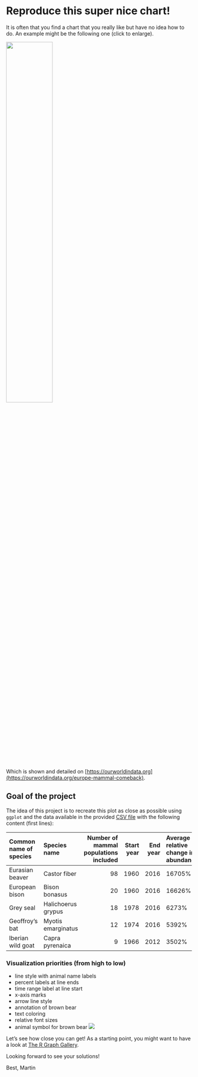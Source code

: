 # Reproduce this super nice chart!

It is often that you find a chart that you really like but have no idea
how to do. An example might be the following one (click to enlarge).

[<img src="Wildlife-comeback-in-Europe-1.png" style="width:50.0%" />](https://ourworldindata.org/uploads/2022/05/Wildlife-comeback-in-Europe-1.png)

Which is shown and detailed on
[https://ourworldindata.org](https://ourworldindata.org/europe-mammal-comeback).

## Goal of the project

The idea of this project is to recreate this plot as close as possible
using `ggplot` and the data available in the provided [CSV
file](https://ourworldindata.org/uploads/2022/09/Mammal-comeback-in-Europe-data-OWID-download.csv)
with the following content (first lines):

<table>
<colgroup>
<col style="width: 16%" />
<col style="width: 13%" />
<col style="width: 27%" />
<col style="width: 8%" />
<col style="width: 6%" />
<col style="width: 27%" />
</colgroup>
<thead>
<tr class="header">
<th style="text-align: left;">Common name of species</th>
<th style="text-align: left;">Species name</th>
<th style="text-align: right;">Number of mammal populations
included</th>
<th style="text-align: right;">Start year</th>
<th style="text-align: right;">End year</th>
<th style="text-align: left;">Average relative change in abundance</th>
</tr>
</thead>
<tbody>
<tr class="odd">
<td style="text-align: left;">Eurasian beaver</td>
<td style="text-align: left;">Castor fiber</td>
<td style="text-align: right;">98</td>
<td style="text-align: right;">1960</td>
<td style="text-align: right;">2016</td>
<td style="text-align: left;">16705%</td>
</tr>
<tr class="even">
<td style="text-align: left;">European bison</td>
<td style="text-align: left;">Bison bonasus</td>
<td style="text-align: right;">20</td>
<td style="text-align: right;">1960</td>
<td style="text-align: right;">2016</td>
<td style="text-align: left;">16626%</td>
</tr>
<tr class="odd">
<td style="text-align: left;">Grey seal</td>
<td style="text-align: left;">Halichoerus grypus</td>
<td style="text-align: right;">18</td>
<td style="text-align: right;">1978</td>
<td style="text-align: right;">2016</td>
<td style="text-align: left;">6273%</td>
</tr>
<tr class="even">
<td style="text-align: left;">Geoffroy’s bat</td>
<td style="text-align: left;">Myotis emarginatus</td>
<td style="text-align: right;">12</td>
<td style="text-align: right;">1974</td>
<td style="text-align: right;">2016</td>
<td style="text-align: left;">5392%</td>
</tr>
<tr class="odd">
<td style="text-align: left;">Iberian wild goat</td>
<td style="text-align: left;">Capra pyrenaica</td>
<td style="text-align: right;">9</td>
<td style="text-align: right;">1966</td>
<td style="text-align: right;">2012</td>
<td style="text-align: left;">3502%</td>
</tr>
</tbody>
</table>

### Visualization priorities (from high to low)

-   line style with animal name labels
-   percent labels at line ends
-   time range label at line start
-   x-axis marks
-   arrow line style
-   annotation of brown bear
-   text coloring
-   relative font sizes
-   animal symbol for brown bear
    [![](icons8-bear-67.png)](icons8-bear-67.png)

Let’s see how close you can get! As a starting point, you might want to
have a look at [The R Graph Gallery](https://r-graph-gallery.com/).

Looking forward to see your solutions!

Best, Martin
